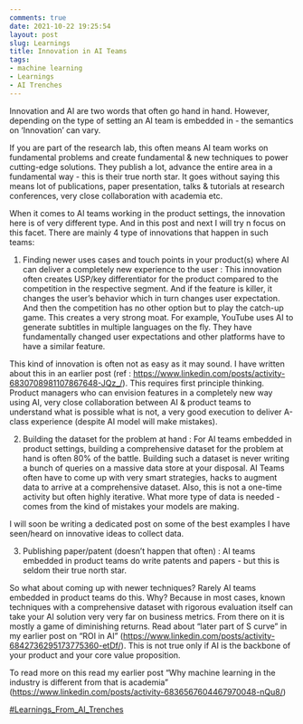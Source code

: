 ```yaml
---
comments: true
date: 2021-10-22 19:25:54
layout: post
slug: Learnings
title: Innovation in AI Teams
tags:
- machine learning
- Learnings
- AI Trenches
---
```


Innovation and AI are two words that often go hand in hand. However, depending on the type of setting an AI team is embedded in - the semantics on ‘Innovation’ can vary. 

If you are part of the research lab, this often means AI team works on fundamental problems and create fundamental & new techniques to power cutting-edge solutions. They publish a lot, advance the entire area in a fundamental way - this is their true north star. It goes without saying this means lot of publications, paper presentation, talks & tutorials at research conferences, very close collaboration with academia etc. 

When it comes to AI teams working in the product settings, the innovation here is of very different type. And in this post and next I will try n focus on this facet. There are mainly 4 type of innovations that happen in such teams: 

1. Finding newer uses cases and touch points in your product(s) where AI can deliver a completely new experience to the user : This innovation often creates USP/key differentiator for the product compared to the competition in the respective segment. And if the feature is killer, it changes the user’s behavior which in turn changes user expectation. And then the competition has no other option but to play the catch-up game. This creates a very strong moat. For example, YouTube uses AI to generate subtitles in multiple languages on the fly. They have fundamentally changed user expectations and other platforms have to have a similar feature.

 This kind of innovation is often not as easy as it may sound. I have written about this in an earlier post (ref : https://www.linkedin.com/posts/activity-6830708981107867648-JQz_/). This requires first principle thinking. Product managers who can envision features in a completely new way using AI, very close collaboration between AI & product teams to understand what is possible what is not, a very good execution to deliver A-class experience (despite AI model will make mistakes).


2. Building the dataset for the problem at hand : For AI teams embedded in product settings, building a comprehensive dataset for the problem at hand is often 80% of the battle. Building such a dataset is never writing a bunch of queries on a massive data store at your disposal. AI Teams often have to come up with very smart strategies, hacks to augment data to arrive at a comprehensive dataset. Also, this is not a one-time activity but often highly iterative. What more type of data is needed - comes from the kind of mistakes your models are making. 

 I will soon be writing a dedicated post on some of the best examples I have seen/heard on innovative ideas to collect data. 

3. Publishing paper/patent (doesn’t happen that often) : AI teams embedded in product teams do write patents and papers - but this is seldom their true north star. 

So what about coming up with newer techniques? Rarely AI teams embedded in product teams do this. Why? Because in most cases, known techniques with a comprehensive dataset with rigorous evaluation itself can take your AI solution very very far on business metrics. From there on it is mostly a game of diminishing returns. Read about “later part of S curve” in my earlier post on “ROI in AI” (https://www.linkedin.com/posts/activity-6842736295173775360-etDf/). This is not true only if AI is the backbone of your product and your core value proposition. 
 
To read more on this read my earlier post “Why machine learning in the industry is different from that is academia”
(https://www.linkedin.com/posts/activity-6836567604467970048-nQu8/)

[#Learnings_From_AI_Trenches](https://www.linkedin.com/search/results/content/?keywords=%23learnings_from_ai_trenches&origin=CLUSTER_EXPANSION&sid=%2CBE)